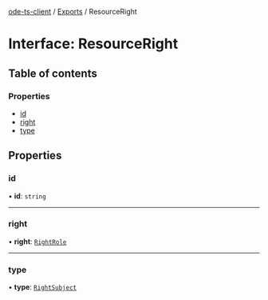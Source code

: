 [ode-ts-client](../README.md) / [Exports](../modules.md) / ResourceRight

# Interface: ResourceRight

## Table of contents

### Properties

- [id](ResourceRight.md#id)
- [right](ResourceRight.md#right)
- [type](ResourceRight.md#type)

## Properties

### id

• **id**: `string`

___

### right

• **right**: [`RightRole`](../modules.md#rightrole)

___

### type

• **type**: [`RightSubject`](../modules.md#rightsubject)
